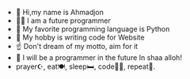 - 👋 Hi,my name is Ahmadjon
- 🧑‍💻 I am a future programmer
- 🐍 My favorite programming language is Python
- 💞️ My hobby is writing code  for Website
- ☝️ Don't dream of my motto, aim for it
- 🙌 I will be a programmer in the future In shaa alloh!
- prayer☪️, eat🍽, sleep🛏, code🧑‍💻, repeat🔁.

<!---
Asl1yev/Asl1yev is a ✨ special ✨ repository because its `README.md` (this file) appears on your GitHub profile.
You can click the Preview link to take a look at your changes.
--->
